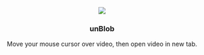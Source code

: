 <p align="center">
    <a href="https://github.com/victor-savinov/unblob">
        <img src="https://github.com/victor-savinov/icons/blob/master/unblob/unelevated-128.png">
    </a>
</p>

<h3 align="center">unBlob</h3>

<p align="center">Move your mouse cursor over video, then open video in new tab.</p>